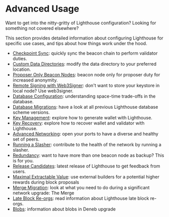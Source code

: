 # Advanced Usage

Want to get into the nitty-gritty of Lighthouse configuration? Looking for something not covered
elsewhere?

This section provides detailed information about configuring Lighthouse for specific use cases, and
tips about how things work under the hood.

* [Checkpoint Sync](./checkpoint-sync.md): quickly sync the beacon chain to perform validator duties.
* [Custom Data Directories](./advanced-datadir.md): modify the data directory to your preferred location.
* [Proposer Only Beacon Nodes](./advanced-proposer-only.md): beacon node only for proposer duty for increased anonymity.
* [Remote Signing with Web3Signer](./validator-web3signer.md): don't want to store your keystore in local node? Use web3signer.
* [Database Configuration](./advanced_database.md): understanding space-time trade-offs in the database.
* [Database Migrations](./database-migrations.md): have a look at all previous Lighthouse database scheme versions.
* [Key Management](./key-management.md): explore how to generate wallet with Lighthouse.
* [Key Recovery](./key-recovery.md): explore how to recover wallet and validator with Lighthouse.
* [Advanced Networking](./advanced_networking.md): open your ports to have a diverse and healthy set of peers.
* [Running a Slasher](./slasher.md): contribute to the health of the network by running a slasher.
* [Redundancy](./redundancy.md): want to have more than one beacon node as backup? This is for you.
* [Release Candidates](./advanced-release-candidates.md): latest release of Lighthouse to get feedback from users.
* [Maximal Extractable Value](./builders.md): use external builders for a potential higher rewards during block proposals
* [Merge Migration](./merge-migration.md): look at what you need to do during a significant network upgrade: The Merge
* [Late Block Re-orgs](./late-block-re-orgs.md): read information about Lighthouse late block re-orgs.
* [Blobs](./advanced-blobs.md): information about blobs in Deneb upgrade
